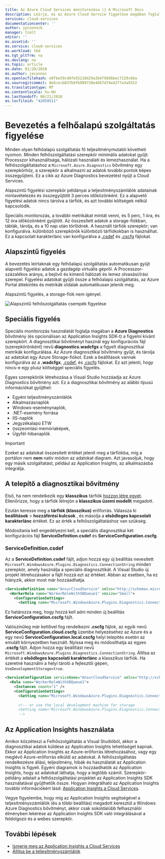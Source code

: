 ```yaml
---
title: Az Azure Cloud Services monitorozása |} A Microsoft Docs
description: Leírja, mi az Azure Cloud Service figyelése magában foglalja, és milyen beállítások egy része a rendszer.
services: cloud-services
documentationcenter: ''
author: jpconnock
manager: timlt
editor: ''
ms.assetid: ''
ms.service: cloud-services
ms.workload: tbd
ms.tgt_pltfrm: na
ms.devlang: na
ms.topic: article
ms.date: 01/29/2018
ms.author: jeconnoc
ms.openlocfilehash: e9fbe59c40fe55218429a3b479ddbbec7220c66a
ms.sourcegitcommit: 8ebcecb837bbfb989728e4667d74e42f7a3a9352
ms.translationtype: MT
ms.contentlocale: hu-HU
ms.lasthandoff: 08/21/2018
ms.locfileid: "42059511"
---
```

# <a name="introduction-to-cloud-service-monitoring"></a>Bevezetés a felhőalapú szolgáltatás figyelése

Minden olyan felhőalapú szolgáltatás fő teljesítménymutatói követheti nyomon. Minden felhőszolgáltatási szerepkör minimális adatokat gyűjt: Processzor kihasználtsága, hálózati használati és lemezhasználat. Ha a felhőszolgáltatáshoz a `Microsoft.Azure.Diagnostics` bővítmény egy szerepkörhöz, a szerepkör a alkalmazni az adatok további pontok képes összegyűjteni. Ez a cikk az Azure Diagnostics bevezetést nyújt a Cloud Services.

Alapszintű figyelési szerepkör példányai a teljesítményszámlálók adatainak mintavételezés és összegyűjtött 3 perces időközönként. Ez a alapvető figyelési adatok nincs tárolva a tárfiók, és azt további költségek nélkül kapcsolódik.

Speciális monitorozás, a további metrikákat mintát venni, és 5 perc, 1 óra, és 12 óra időközönként gyűjtött. Az összesített adatok a storage-fiókban, táblák, tárolja, és a 10 nap után törlődnek. A használt tárfiók szerepkör; van konfigurálva. különböző szerepkörök különböző tárfiókokban is használhat. Ez a kapcsolati karakterlánc van konfigurálva a [.csdef](cloud-services-model-and-package.md#servicedefinitioncsdef) és [.cscfg](cloud-services-model-and-package.md#serviceconfigurationcscfg) fájlokat.


## <a name="basic-monitoring"></a>Alapszintű figyelés

A bevezetés leírtaknak egy felhőalapú szolgáltatás automatikusan gyűjt alapvető figyelési adatok a gazdagép virtuális gépről. A Processzor-százalékos aránya, a bejövő és kimenő hálózati és lemez olvasási/írási szerepel. Figyelési adatokat gyűjti össze a felhőalapú szolgáltatás, az Azure Portal áttekintés és metrikák oldalak automatikusan jelenik meg. 

Alapszintű figyelés, a storage-fiók nem igényel. 

![Alapszintű felhőszolgáltatás csempék figyelése](media/cloud-services-how-to-monitor/basic-tiles.png)

## <a name="advanced-monitoring"></a>Speciális figyelés

Speciális monitorozás használatát foglalja magában a **Azure Diagnostics** bővítmény (és opcionálisan az Application Insights SDK-t) a figyelni kívánt szerepkört. A diagnosztikai bővítményt használ egy konfigurációs fájl (szerepkörönként) nevű **diagnostics.wadcfgx** a figyelt diagnosztikai metrikák konfigurálása. Az Azure diagnosztikai bővítmény gyűjt, és tárolja az adatokat egy Azure Storage-fiókot. Ezek a beállítások vannak konfigurálva az a **.wadcfgx**, [.csdef](cloud-services-model-and-package.md#servicedefinitioncsdef), és [.cscfg](cloud-services-model-and-package.md#serviceconfigurationcscfg) fájlokat. Ez azt jelenti, hogy nincs-e egy plusz költséggel speciális figyelés.

Egyes szerepkörök létrehozása a Visual Studio hozzáadja az Azure Diagnostics bővítmény azt. Ez a diagnosztikai bővítmény az alábbi típusú információkat gyűjthet:

* Egyéni teljesítményszámlálók
* Alkalmazásnaplók
* Windows-eseménynaplók,
* .NET-esemény forrása
* IIS-naplók
* Jegyzékalapú ETW
* összeomlási memóriaképek,
* Ügyfél-hibanaplók

> [!IMPORTANT]
> Ezeket az adatokat összesített értéket jelenít meg a tárfiókba, míg a portálon nem **nem** natív módon az adatokat diagram. Azt javasoljuk, hogy egy másik szolgáltatást, például az Application Insights, az alkalmazásba integrálja.

## <a name="setup-diagnostics-extension"></a>A telepítő a diagnosztikai bővítmény

Első, ha nem rendelkezik egy **klasszikus** tárfiók [hozzon létre egyet](../storage/common/storage-quickstart-create-account.md). Ellenőrizze, hogy a tárfiók létrejön a **klasszikus üzemi modellt** megadott.

Ezután keresse meg a **tárfiók (klasszikus)** erőforrás. Válassza ki **beállítások** > **hozzáférési kulcsok** , és másolja a **elsődleges kapcsolati karakterlánc** értéket. Ez az érték a felhőszolgáltatáshoz van szükség. 

Módosítania kell engedélyezni kell, a speciális diagnosztikai két konfigurációs fájl **ServiceDefinition.csdef** és **ServiceConfiguration.cscfg**.

### <a name="servicedefinitioncsdef"></a>ServiceDefinition.csdef

Az a **ServiceDefinition.csdef** fájlt, adjon hozzá egy új beállítás nevesített `Microsoft.WindowsAzure.Plugins.Diagnostics.ConnectionString` minden szerepkör, amely használja a speciális diagnosztikát. A Visual Studio új projekt létrehozásakor a fájlt hozzá ezt az értéket. Abban az esetben, ha ez hiányzik, akkor most már hozzáadhatja. 

```xml
<ServiceDefinition name="AnsurCloudService" xmlns="http://schemas.microsoft.com/ServiceHosting/2008/10/ServiceDefinition" schemaVersion="2015-04.2.6">
  <WorkerRole name="WorkerRoleWithSBQueue1" vmsize="Small">
    <ConfigurationSettings>
      <Setting name="Microsoft.WindowsAzure.Plugins.Diagnostics.ConnectionString" />
```

Ez határozza meg, hogy hozzá kell adni minden új beállítás **ServiceConfiguration.cscfg** fájlt. 

Valószínűleg már kettővel fog rendelkezni **.cscfg** fájlok, az egyik nevű **ServiceConfiguration.cloud.cscfg** üzembe helyezéséhez az Azure és a egy nevű **ServiceConfiguration.local.cscfg** helyi telepítés esetén az emulált környezetben használt. Nyissa meg és módosíthatja az egyes **.cscfg** fájlt. Adjon hozzá egy beállítást nevű `Microsoft.WindowsAzure.Plugins.Diagnostics.ConnectionString`. Állítsa az értékét a **elsődleges kapcsolati karakterlánc** a klasszikus tárfiók. Ha szeretné használni a helyi tároló a fejlesztői gépen, `UseDevelopmentStorage=true`.

```xml
<ServiceConfiguration serviceName="AnsurCloudService" xmlns="http://schemas.microsoft.com/ServiceHosting/2008/10/ServiceConfiguration" osFamily="4" osVersion="*" schemaVersion="2015-04.2.6">
  <Role name="WorkerRoleWithSBQueue1">
    <Instances count="1" />
    <ConfigurationSettings>
      <Setting name="Microsoft.WindowsAzure.Plugins.Diagnostics.ConnectionString" value="DefaultEndpointsProtocol=https;AccountName=mystorage;AccountKey=KWwkdfmskOIS240jnBOeeXVGHT9QgKS4kIQ3wWVKzOYkfjdsjfkjdsaf+sddfwwfw+sdffsdafda/w==" />
      
      <!-- or use the local development machine for storage
      <Setting name="Microsoft.WindowsAzure.Plugins.Diagnostics.ConnectionString" value="UseDevelopmentStorage=true" />
      -->
```

## <a name="use-application-insights"></a>Az Application Insights használata

Amikor közzéteszi a Felhőszolgáltatás a Visual Studióból, akkor a diagnosztikai adatok küldése az Application Insights lehetőséget kapnak. Ekkor az Application Insights az Azure-erőforrás létrehozásához, vagy egy meglévő Azure-erőforrás elküldi az adatokat. A felhőszolgáltatás rendelkezésre állási, teljesítmény, hibák és használatát az Application Insights is figyeli. Egyéni diagramok is hozzáadhatók az Application Insights, hogy az adatokat láthatja, hogy a legtöbb számít. Szerepkör-példány adatait a felhőszolgáltatási projektet az Application Insights SDK használatával gyűjthetők össze. Hogyan integrálható az Application Insights további információkért lásd: [Application Insights a Cloud Services](../application-insights/app-insights-cloudservices.md).

Vegye figyelembe, hogy míg az Application Insights segítségével a teljesítményszámlálók (és a többi beállítás) megadott keresztül a Windows Azure Diagnostics bővítményt, akkor csak sokoldalúbb felhasználói élményben lekérése az Application Insights SDK való integrálásával a feldolgozó és a webes szerepkör.


## <a name="next-steps"></a>További lépések

- [Ismerje meg az Application Insights a Cloud Services](../application-insights/app-insights-cloudservices.md)
- [Állítsa be a teljesítményszámlálók](diagnostics-performance-counters.md)

